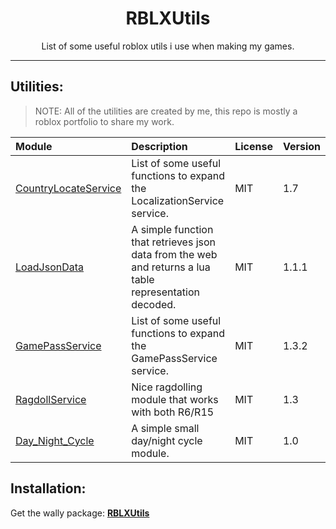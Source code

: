 <h1 align="center">RBLXUtils</h1>
<p align="center">List of some useful roblox utils i use when making my games.</p>

<hr>

## Utilities:
> NOTE: All of the utilities are created by me, this repo is mostly a roblox portfolio to share my work.

| Module | Description | License | Version
|:----|:----|:----|:----
| [CountryLocateService](https://github.com/fsdfdfgdfghSD/RBLXUtils/tree/main/modules/LocalizationService/CountryLocateService) | List of some useful functions to expand the LocalizationService service. | MIT | 1.7
| [LoadJsonData](https://github.com/fsdfdfgdfghSD/RBLXUtils/blob/main/modules/HTTP/LoadJsonData.lua) | A simple function that retrieves json data from the web and returns a lua table representation decoded. | MIT | 1.1.1
| [GamePassService](https://github.com/fsdfdfgdfghSD/RBLXUtils/blob/main/modules/MarketplaceService/GamePassService.lua) | List of some useful functions to expand the GamePassService service. | MIT | 1.3.2
| [RagdollService](https://github.com/fsdfdfgdfghSD/RBLXUtils/blob/main/modules/RagdollEngine/RagdollService.lua) | Nice ragdolling module that works with both R6/R15 | MIT | 1.3
| [Day_Night_Cycle](https://github.com/fsdfdfgdfghSD/RBLXUtils/tree/main/modules/DayNightCycle/Day_Night_Cycle.lua) | A simple small day/night cycle module. | MIT | 1.0

## Installation:

Get the wally package: **[RBLXUtils](https://wally.run/package/fsdfdfgdfghsd/rblxutils?version=1.14.3)**
